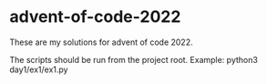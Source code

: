 # advent-of-code-2022

These are my solutions for advent of code 2022.

The scripts should be run from the project root.
Example: python3 day1/ex1/ex1.py